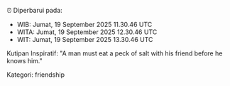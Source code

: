 ⏰ Diperbarui pada:
- WIB: Jumat, 19 September 2025 11.30.46 UTC
- WITA: Jumat, 19 September 2025 12.30.46 UTC
- WIT: Jumat, 19 September 2025 13.30.46 UTC

Kutipan Inspiratif:
"A man must eat a peck of salt with his friend before he knows him."


Kategori: friendship

